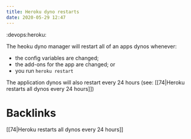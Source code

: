 ```yaml
---
title: Heroku dyno restarts
date: 2020-05-29 12:47
---
```


:devops:heroku:

The heoku dyno manager will restart all of an apps dynos whenever:

- the config variables are changed;
- the add-ons for the app are changed; or
- you run `heroku restart`

The application dynos will also restart every 24 hours (see: [[74|Heroku restarts all dynos every 24 hours]])

# Backlinks

[[74|Heroku restarts all dynos every 24 hours]]
